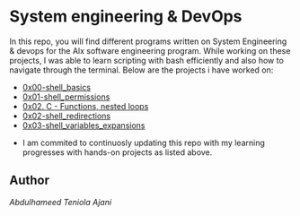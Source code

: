 # System engineering & DevOps

In this repo, you will find different programs written on System Engineering & devops for the Alx software engineering program. While working on these projects, I was able to learn scripting with bash efficiently and also how to navigate through the terminal. Below are the projects i have worked on:

* [0x00-shell_basics](0x00-shell_basics)
* [0x01-shell_permissions](0x01-shell_permissions)
* [0x02. C - Functions, nested loops](./0x02-functions_nested_loops)
* [0x02-shell_redirections](0x02-shell_redirections)
* [0x03-shell_variables_expansions](0x03-shell_variables_expansions)

- I am commited to continuosly updating this repo with my learning progresses with hands-on projects as listed above.

## Author 
*Abdulhameed Teniola Ajani*
